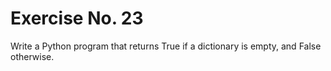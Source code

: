 # Exercise No. 23


Write a Python program that returns True if a dictionary is empty, and False otherwise.